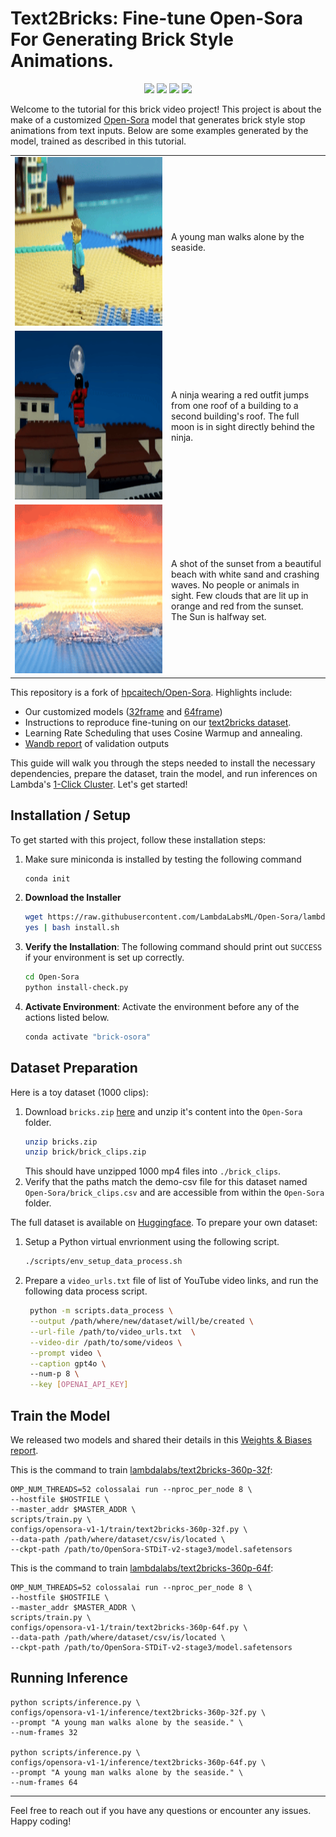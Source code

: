 # Text2Bricks: Fine-tune Open-Sora For Generating Brick Style Animations.

<div align="center">
    <a href="https://api.wandb.ai/links/lambdalabs/d71480sb"><img src="https://img.shields.io/badge/wandb-report-purple"></a>
    <a href="https://huggingface.co/datasets/lambdalabs/text2bricks"><img src="https://img.shields.io/badge/Huggingface-datasets-purple"></a>
    <a href="https://huggingface.co/lambdalabs/text2bricks-360p-64f"><img src="https://img.shields.io/badge/Huggingface-model-purple"></a>
    <a href="http://207.211.177.211:7860/"><img src="https://img.shields.io/badge/gradio-demo-purple"></a>    
</div>

Welcome to the tutorial for this brick video project! This project is about the make of a customized [Open-Sora](https://github.com/hpcaitech/Open-Sora) model that generates brick style stop animations from text inputs. Below are some examples  generated by the model, trained as described in this tutorial.
<div align="center">
  <table>
    <tr>
      <td><img src="./assets/demo/text2bricks_32f_sample_15.gif" width="480" height="270" alt="A young man walks alone by the seaside."/></td>
      <td width="240">A young man walks alone by the seaside.</td>
    </tr>
    <tr>
      <td><img src="./assets/demo/text2bricks_32f_sample_8.gif" width="480" height="270" alt="A ninja wearing a red outfit jumps from one roof of a building to a second building's roof. The full moon is in sight directly behind the ninja."/></td>
      <td width="240">A ninja wearing a red outfit jumps from one roof of a building to a second building's roof. The full moon is in sight directly behind the ninja.</td>
    </tr>
    <tr>
      <td><img src="./assets/demo/text2bricks_32f_sample_5.gif" width="480" height="270" alt="A shot of the sunset from a beautiful beach with white sand and crashing waves. No people or animals in sight. Few clouds that are lit up in orange and red from the sunset. The Sun is halfway set."/></td>
      <td width="240">A shot of the sunset from a beautiful beach with white sand and crashing waves. No people or animals in sight. Few clouds that are lit up in orange and red from the sunset. The Sun is halfway set.</td>
    </tr>
  </table>
</div>


This repository is a fork of [hpcaitech/Open-Sora](https://github.com/hpcaitech/Open-Sora).
Highlights include:
- Our customized models ([32frame](https://huggingface.co/lambdalabs/text2bricks-360p-32f) and [64frame](https://huggingface.co/lambdalabs/text2bricks-360p-64f))
- Instructions to reproduce fine-tuning on our [text2bricks dataset](https://huggingface.co/datasets/lambdalabs/text2bricks).
- Learning Rate Scheduling that uses Cosine Warmup and annealing.
- [Wandb report](https://api.wandb.ai/links/lambdalabs/d71480sb) of validation outputs

This guide will walk you through the steps needed to install the necessary dependencies, prepare the dataset, train the model, and run inferences on Lambda's [1-Click Cluster](http://lambdalabs.com/service/gpu-cloud/1-click-clusters). Let's get started!

## Installation / Setup
To get started with this project, follow these installation steps:
1. Make sure miniconda is installed by testing the following command
    ```bash
    conda init
    ```
2. **Download the Installer**
   ```bash
   wget https://raw.githubusercontent.com/LambdaLabsML/Open-Sora/lambda_bricks/install.sh
   yes | bash install.sh
   ```
3. **Verify the Installation**:
    The following command should print out `SUCCESS` if your environment is set up correctly.
    ```bash
    cd Open-Sora
    python install-check.py
    ```
4. **Activate Environment**:
    Activate the environment before any of the actions listed below.
    ```bash
    conda activate "brick-osora"
    ```



## Dataset Preparation
Here is a toy dataset (1000 clips):
1. Download `bricks.zip` [here](https://lambdaml.s3.us-west-1.amazonaws.com/brick.zip) and unzip it's content into the `Open-Sora` folder.
    ```bash
    unzip bricks.zip
    unzip brick/brick_clips.zip
    ```
    This should have unzipped 1000 mp4 files into `./brick_clips`.
2. Verify that the paths match the demo-csv file for this dataset named `Open-Sora/brick_clips.csv` and are accessible from within the `Open-Sora` folder.

The full dataset is available on [Huggingface](https://huggingface.co/datasets/lambdalabs/text2bricks). To prepare your own dataset:
1. Setup a Python virtual envrionment using the following script.
    ```bash
    ./scripts/env_setup_data_process.sh
    ```
2. Prepare a `video_urls.txt` file of list of YouTube video links, and run the following data process script.
   ```bash
    python -m scripts.data_process \
    --output /path/where/new/dataset/will/be/created \
    --url-file /path/to/video_urls.txt  \
    --video-dir /path/to/some/videos \
    --prompt video \
    --caption gpt4o \ 
    --num-p 8 \
    --key [OPENAI_API_KEY]
   ```


## Train the Model

We released two models and shared their details in this [Weights & Biases report](https://api.wandb.ai/links/lambdalabs/d71480sb).

This is the command to train [lambdalabs/text2bricks-360p-32f](https://huggingface.co/lambdalabs/text2bricks-360p-32f):

```
OMP_NUM_THREADS=52 colossalai run --nproc_per_node 8 \
--hostfile $HOSTFILE \
--master_addr $MASTER_ADDR \
scripts/train.py \
configs/opensora-v1-1/train/text2bricks-360p-32f.py \
--data-path /path/where/dataset/csv/is/located \
--ckpt-path /path/to/OpenSora-STDiT-v2-stage3/model.safetensors
```

This is the command to train [lambdalabs/text2bricks-360p-64f](https://huggingface.co/lambdalabs/text2bricks-360p-64f):

```
OMP_NUM_THREADS=52 colossalai run --nproc_per_node 8 \
--hostfile $HOSTFILE \
--master_addr $MASTER_ADDR \
scripts/train.py \
configs/opensora-v1-1/train/text2bricks-360p-64f.py \
--data-path /path/where/dataset/csv/is/located \
--ckpt-path /path/to/OpenSora-STDiT-v2-stage3/model.safetensors
```


## Running Inference

```
python scripts/inference.py \
configs/opensora-v1-1/inference/text2bricks-360p-32f.py \
--prompt "A young man walks alone by the seaside." \
--num-frames 32

python scripts/inference.py \
configs/opensora-v1-1/inference/text2bricks-360p-64f.py \
--prompt "A young man walks alone by the seaside." \
--num-frames 64
```

---

Feel free to reach out if you have any questions or encounter any issues. Happy coding!
